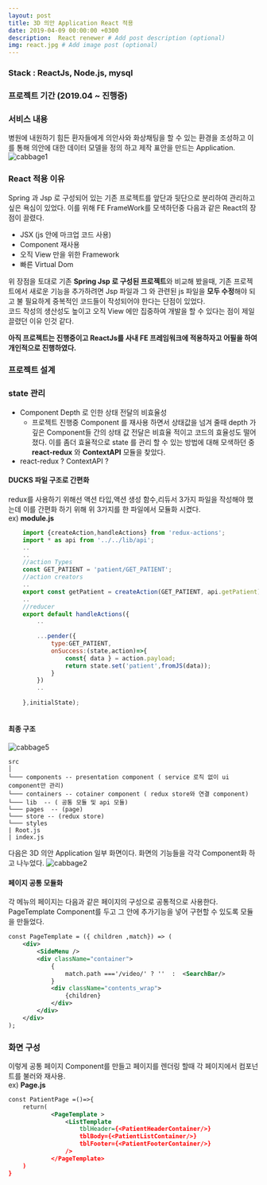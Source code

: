 ```yaml
---
layout: post
title: 3D 의안 Application React 적용
date: 2019-04-09 00:00:00 +0300
description:  React renewer # Add post description (optional)
img: react.jpg # Add image post (optional)
---
```

### Stack : ReactJs, Node.js, mysql
### 프로젝트 기간 (2019.04 ~ 진행중)
### 서비스 내용
병원에 내원하기 힘든 환자들에게 의안사와 화상채팅을 할 수 있는 환경을 조성하고 이를 통해  의안에 대한 데이터 모델을 정의 하고 제작 표안을 만드는 Application.
![cabbage1]({{site.baseurl}}/assets/img/cabbage1.jpg)    

### React 적용 이유
Spring 과 Jsp 로 구성되어 있는 기존 프로젝트를 앞단과 뒷단으로 분리하여 관리하고 싶은 욕심이 있었다. 
이를 위해 FE FrameWork를 모색하던중 다음과 같은 React의 장점이 끌렸다.

- JSX (js 안에 마크업 코드 사용)
- Component 재사용 
- 오직 View 만을 위한 Framework
- 빠른 Virtual Dom

위 장점을 토대로 기존 **Spring Jsp 로 구성된 프로젝트**와 비교해 봤을때, 기존 프로젝트에서 새로운 기능을 추가하려면
Jsp 파일과 그 와 관련된 js 파일을 **모두 수정**해야 되고 불 필요하게 중복적인 코드들이 작성되어야 한다는 단점이 있었다.  
코드 작성의 생산성도 높이고 오직 View 에만 집중하여 개발을 할 수 있다는 점이 제일 끌렸던 이유 인것 같다.

**아직 프로젝트는 진행중이고 ReactJs를 사내 FE 프레임워크에 적용하자고 어필을 하여 개인적으로 진행하였다.**
### 프로젝트 설계

### state 관리
- Component Depth 로 인한 상태 전달의 비효율성  
    - 프로젝트 진행중 Component 를 재사용 하면서 상태값을 넘겨 줄때 depth 가 깊은 Component들 간의 상태 값 전달은 비효율 적이고 코드의 효율성도 떨어졌다. 이를 좀더 효율적으로 state 를 관리 할 수 있는 방법에 대해 모색하던 중 **react-redux** 와 **ContextAPI** 모듈을 찾았다.  
- react-redux ? ContextAPI ?  

#### DUCKS 파일 구조로 간편화
redux를 사용하기 위해선 액션 타입,액션 생성 함수,리듀서 3가지 파일을 작성해야 했는데 이를 간편화 하기 위해 위 3가지를 한 파일에서 모듈화 시켰다.  
ex) **module.js**  
```javascript    
    import {createAction,handleActions} from 'redux-actions';
    import * as api from '../../lib/api';
    ..
    ..
    //action Types
    const GET_PATIENT = 'patient/GET_PATIENT';
    //action creators
    ..
    export const getPatient = createAction(GET_PATIENT, api.getPatient);
    ..
    //reducer
    export default handleActions({
        ..
        
        ...pender({
            type:GET_PATIENT,
            onSuccess:(state,action)=>{
                const{ data } = action.payload;
                return state.set('patient',fromJS(data));
            }
        })
        ..
        
    },initialState);
    
```   

#### 최종 구조 
![cabbage5]({{stie.baseurl}}/assets/img/cabbage5.jpg)  

```
src  
│
└─── components -- presentation component ( service 로직 없이 ui component만 관리)    
└─── containers -- cotainer component ( redux store와 연결 component)
└─── lib  -- ( 공통 모듈 및 api 모듈)
└─── pages  -- (page)
└─── store -- (redux store)
└─── styles 
| Root.js
| index.js

```

다음은 3D 의안 Application 일부 화면이다. 화면의 기능들을 각각 Component화 하고 나누었다.
![cabbage2]({{site.baseurl}}/assets/img/cabbage2.jpg)   

#### 페이지 공통 모듈화   
각 메뉴의 페이지는 다음과 같은 페이지의 구성으로 공통적으로 사용한다.
PageTemplate Component를 두고 그 안에 추가기능을 넣어 구현할 수 있도록 모듈을 만들었다.    
```xml      
const PageTemplate = ({ children ,match}) => (
    <div>
        <SideMenu />
        <div className="container">
            {
                match.path ==='/video/' ? ''  :  <SearchBar/>
            }
            <div className="contents_wrap">
                {children}
            </div>
        </div>
    </div>
);


```

### 화면 구성
이렇게 공통 페이지 Component를 만들고 페이지를 렌더링 할때 각 페이지에서 컴포넌트를 불러와 재사용.  
ex) **Page.js**  
```xml      
const PatientPage =()=>{
    return(
            <PageTemplate >
                <ListTemplate
                    tblHeader={<PatientHeaderContainer/>}
                    tblBody={<PatientListContainer/>}
                    tblFooter={<PatientFooterContainer/>}
                />
            </PageTemplate>
    )
}

```





